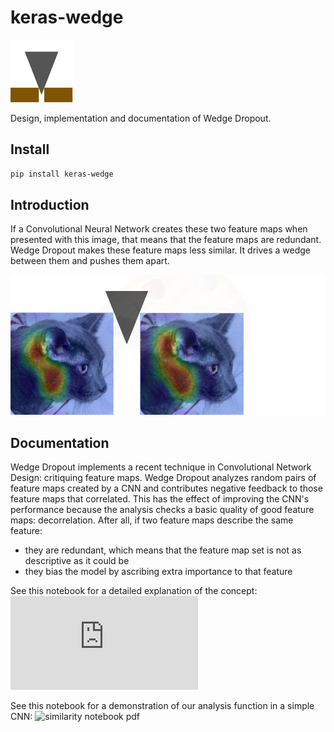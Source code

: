 # keras-wedge
![wedge image](pics/wedge_4_100.png)

Design, implementation and documentation of Wedge Dropout.

## Install

```bash
pip install keras-wedge
```

## Introduction
If a Convolutional Neural Network creates these two feature maps when presented with this image, that means that the feature maps are redundant. Wedge Dropout makes these feature maps less similar. It drives a wedge between them and pushes them apart.

![cat image](pics/cat_feature_map_horiz_wedge.jpg)

## Documentation

Wedge Dropout implements a recent technique in Convolutional Network Design: critiquing feature maps. Wedge Dropout analyzes random pairs of feature maps created by a CNN and contributes negative feedback to those feature maps that correlated. This has the effect of improving the CNN's performance because the analysis checks a basic quality of good feature maps: decorrelation. After all, if two feature maps describe the same feature:
* they are redundant, which means that the feature map set is not as descriptive as it could be 
* they bias the model by ascribing extra importance to that feature

See this notebook for a detailed explanation of the concept:
![Wedge Dropout Intro](https://github.com/LanceNorskog/keras-wedge/blob/main/notebooks/Wedge%20Dropout%20Introduction.ipynb%20-%20Colaboratory.pdf)

See this notebook for a demonstration of our analysis function in a simple CNN:
![similarity notebook pdf](https://github.com/LanceNorskog/keras-wedge/blob/main/notebooks/WedgeDropout_Similarity_mnist_convnet.ipynb)

